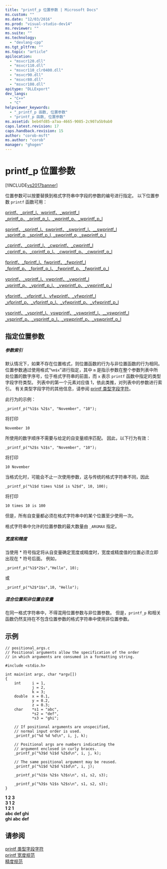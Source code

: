 ```yaml
---
title: "printf_p 位置参数 | Microsoft Docs"
ms.custom: ""
ms.date: "12/03/2016"
ms.prod: "visual-studio-dev14"
ms.reviewer: ""
ms.suite: ""
ms.technology: 
  - "devlang-cpp"
ms.tgt_pltfrm: ""
ms.topic: "article"
apilocation: 
  - "msvcr120.dll"
  - "msvcr110.dll"
  - "msvcr110_clr0400.dll"
  - "msvcr90.dll"
  - "msvcr80.dll"
  - "msvcr100.dll"
apitype: "DLLExport"
dev_langs: 
  - "C++"
  - "C"
helpviewer_keywords: 
  - "_printf_p 函数, 位置参数"
  - "printf_p 函数, 位置参数"
ms.assetid: beb4fd85-a7aa-4665-9085-2c907a5b9ab0
caps.latest.revision: 17
caps.handback.revision: 15
author: "corob-msft"
ms.author: "corob"
manager: "ghogen"
---
```

# printf_p 位置参数
[!INCLUDE[vs2017banner](../assembler/inline/includes/vs2017banner.md)]

位置参数可以按要替换到格式字符串中字段的参数的编号进行指定。  以下位置参数 `printf` 函数可用：  
  
 [printf、\_printf\_l、wprintf、\_wprintf\_l](../c-runtime-library/reference/printf-printf-l-wprintf-wprintf-l.md)  
 [\_printf\_p、\_printf\_p\_l、\_wprintf\_p、\_wprintf\_p\_l](../c-runtime-library/reference/printf-p-printf-p-l-wprintf-p-wprintf-p-l.md)  
  
 [sprintf、\_sprintf\_l、swprintf、\_swprintf\_l、\_\_swprintf\_l](../c-runtime-library/reference/sprintf-sprintf-l-swprintf-swprintf-l-swprintf-l.md)  
 [\_sprintf\_p, \_sprintf\_p\_l, \_swprintf\_p, \_swprintf\_p\_l](../c-runtime-library/reference/sprintf-p-sprintf-p-l-swprintf-p-swprintf-p-l.md)  
  
 [\_cprintf、\_cprintf\_l、\_cwprintf、\_cwprintf\_l](../c-runtime-library/reference/cprintf-cprintf-l-cwprintf-cwprintf-l.md)  
 [\_cprintf\_p、\_cprintf\_p\_l、\_cwprintf\_p、\_cwprintf\_p\_l](../c-runtime-library/reference/cprintf-p-cprintf-p-l-cwprintf-p-cwprintf-p-l.md)  
  
 [fprintf、\_fprintf\_l、fwprintf、\_fwprintf\_l](../c-runtime-library/reference/fprintf-fprintf-l-fwprintf-fwprintf-l.md)  
 [\_fprintf\_p、\_fprintf\_p\_l、\_fwprintf\_p、\_fwprintf\_p\_l](../c-runtime-library/reference/fprintf-p-fprintf-p-l-fwprintf-p-fwprintf-p-l.md)  
  
 [vprintf、\_vprintf\_l、vwprintf、\_vwprintf\_l](../c-runtime-library/reference/vprintf-vprintf-l-vwprintf-vwprintf-l.md)  
 [\_vprintf\_p、\_vprintf\_p\_l、\_vwprintf\_p、\_vwprintf\_p\_l](../c-runtime-library/reference/vprintf-p-vprintf-p-l-vwprintf-p-vwprintf-p-l.md)  
  
 [vfprintf、\_vfprintf\_l、vfwprintf、\_vfwprintf\_l](../c-runtime-library/reference/vfprintf-vfprintf-l-vfwprintf-vfwprintf-l.md)  
 [\_vfprintf\_p、\_vfprintf\_p\_l、\_vfwprintf\_p、\_vfwprintf\_p\_l](../c-runtime-library/reference/vfprintf-p-vfprintf-p-l-vfwprintf-p-vfwprintf-p-l.md)  
  
 [vsprintf、\_vsprintf\_l、vswprintf、\_vswprintf\_l、\_\_vswprintf\_l](../c-runtime-library/reference/vsprintf-vsprintf-l-vswprintf-vswprintf-l-vswprintf-l.md)  
 [\_vsprintf\_p、\_vsprintf\_p\_l、\_vswprintf\_p、\_vswprintf\_p\_l](../c-runtime-library/reference/vsprintf-p-vsprintf-p-l-vswprintf-p-vswprintf-p-l.md)  
  
## 指定位置参数  
  
##### 参数索引  
 默认情况下，如果不存在位置格式，则位置函数的行为与非位置函数的行为相同。  位置参数通过使用格式“`%m$x`”进行指定，其中 `m` 是指示参数在整个参数列表中所处位置的数字序号，位于格式字符串的前面，而  `x` 表示 `printf` 函数中指定的类型字段字符类型。  列表中的第一个元素对应值 1，依此类推，对列表中的参数进行索引。  有关类型字段字符的其他信息，请参阅 [printf 类型字段字符](../c-runtime-library/printf-type-field-characters.md)。  
  
 此行为的示例：  
  
```  
_printf_p("%1$s %2$s", "November", "10");  
```  
  
 将打印  
  
```  
November 10  
```  
  
 所使用的数字顺序不需要与给定的自变量顺序匹配。  因此，以下行为有效：  
  
```  
_printf_p("%2$s %1$s", "November", "10");  
```  
  
 将打印  
  
```  
10 November  
```  
  
 当格式化时，可能会不止一次使用参数，这与传统的格式字符串不同，因此  
  
```  
_printf_p("%1$d times %1$d is %2$d", 10, 100);  
```  
  
 将打印  
  
```  
10 times 10 is 100  
```  
  
 但是，所有自变量都必须在格式字符串中的某个位置至少使用一次。  
  
 格式字符串中允许的位置参数的最大数量由 `_ARGMAX` 指定。  
  
##### 宽度和精度  
 当使用 \* 符号指定将从自变量确定宽度或精度时，宽度或精度值的位置必须立即出现在 \* 符号后面。  例如，  
  
```  
_printf_p("%1$*2$s","Hello", 10);  
```  
  
 或  
  
```  
_printf_p("%2$*1$s",10, "Hello");  
```  
  
##### 混合位置和非位置自变量  
 在同一格式字符串中，不得混用位置参数与非位置参数。  但是，`printf_p` 和相关函数仍然支持在不包含位置参数的格式字符串中使用非位置参数。  
  
## 示例  
  
```  
// positional_args.c  
// Positional arguments allow the specification of the order  
// in which arguments are consumed in a formatting string.  
  
#include <stdio.h>  
  
int main(int argc, char *argv[])  
{  
    int     i = 1,  
            j = 2,  
            k = 3;  
    double  x = 0.1,  
            y = 0.2,  
            z = 0.3;  
    char    *s1 = "abc",  
            *s2 = "def",  
            *s3 = "ghi";  
  
    // If positional arguments are unspecified,  
    // normal input order is used.  
    _printf_p("%d %d %d\n", i, j, k);  
  
    // Positional args are numbers indicating the  
    // argument enclosed in curly braces.  
    _printf_p("%3$d %1$d %2$d\n", i, j, k);  
  
    // The same positional argument may be reused.  
    _printf_p("%1$d %2$d %1$d\n", i, j);  
  
    _printf_p("%1$s %2$s %3$s\n", s1, s2, s3);  
  
    _printf_p("%3$s %1$s %2$s\n", s1, s2, s3);  
}  
```  
  
  **1 2 3**  
**3 1 2**  
**1 2 1**  
**abc def ghi**  
**ghi abc def**   
## 请参阅  
 [printf 类型字段字符](../c-runtime-library/printf-type-field-characters.md)   
 [printf 宽度规范](../c-runtime-library/printf-width-specification.md)   
 [精度规范](../c-runtime-library/precision-specification.md)